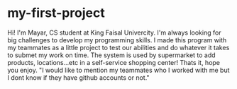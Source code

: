 # my-first-project
Hi! I'm Mayar, CS student at King Faisal Univercity.
I'm always looking for big challenges to develop my programming skills.
I made this program with my teammates as a little project to test our abilities and do whatever it takes to submet my work on time. The system is used by supermarket to add products, locations...etc in a self-service shopping center! Thats it, hope you enjoy. 
"I would like to mention my teammates who I worked with me but I dont know if they have github accounts or not."

